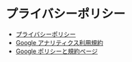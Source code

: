 # プライバシーポリシー

- [プライバシーポリシー](https://hub.aivis-project.com/privacy-policy/)
- [Google アナリティクス利用規約](https://marketingplatform.google.com/about/analytics/terms/jp/)
- [Google ポリシーと規約ページ](https://policies.google.com/technologies/ads?hl=ja)
